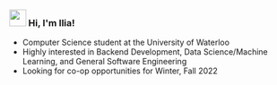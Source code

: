 ### <img src="https://raw.githubusercontent.com/MartinHeinz/MartinHeinz/master/wave.gif" width="30px"> Hi, I'm Ilia!

<!--
**Iliaromanov/Iliaromanov** is a ✨ _special_ ✨ repository because its `README.md` (this file) appears on your GitHub profile.

Here are some ideas to get you started:

- 🔭 I’m currently working on ...
- 🌱 I’m currently learning ...
- 👯 I’m looking to collaborate on ...
- 🤔 I’m looking for help with ...
- 💬 Ask me about ...
- 📫 How to reach me: ...
- 😄 Pronouns: ...
- ⚡ Fun fact: ...
-->

- <!--🎓--> Computer Science student at the University of Waterloo
- <!--🧠--> Highly interested in Backend Development, Data Science/Machine Learning, and General Software Engineering
- <!--😄--> Looking for co-op opportunities for Winter, Fall 2022

<!--
how to init git repo in existing folder
 
cd existing-project
git init
git add --all
git commit -m "Initial Commit"
git remote add origin http://bitbucket.sharedsvcs.optaservice.com:7990/scm/env/itamsreportgenerator.git
git push -u origin master
-->

<!--[![](https://github-readme-stats.vercel.app/api?username=Iliaromanov)](https://github.com/anuraghazra/github-readme-stats)-->
<!--<img align="center" src="https://github-readme-stats.vercel.app/api/top-langs/?username=Iliaromanov" />-->
